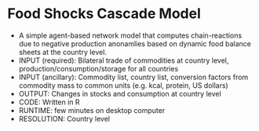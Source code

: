 # Food Shocks Cascade Model
- A simple agent-based network model that computes chain-reactions due to negative production anonamlies based on dynamic food balance sheets at the country level.
- INPUT (required): Bilateral trade of commodities at country level, production/consumption/storage for all countries
- INPUT (ancillary): Commodity list, country list, conversion factors from commodity mass to common units (e.g. kcal, protein, US dollars)
- OUTPUT: Changes in stocks and consumption at country level
- CODE: Written in R
- RUNTIME: few minutes on desktop computer
- RESOLUTION: Country level

